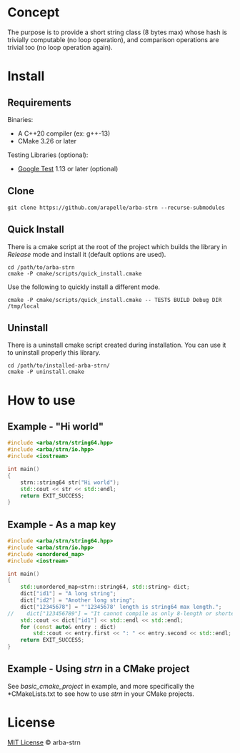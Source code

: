 # Concept #

The purpose is to provide a short string class (8 bytes max) whose hash is trivially computable
(no loop operation), and comparison operations are trivial too (no loop operation again).

# Install #
## Requirements ##
Binaries:
- A C++20 compiler (ex: g++-13)
- CMake 3.26 or later

Testing Libraries (optional):
- [Google Test](https://github.com/google/googletest) 1.13 or later (optional)

## Clone

```
git clone https://github.com/arapelle/arba-strn --recurse-submodules
```

## Quick Install ##
There is a cmake script at the root of the project which builds the library in *Release* mode and install it (default options are used).
```
cd /path/to/arba-strn
cmake -P cmake/scripts/quick_install.cmake
```
Use the following to quickly install a different mode.
```
cmake -P cmake/scripts/quick_install.cmake -- TESTS BUILD Debug DIR /tmp/local
```

## Uninstall ##
There is a uninstall cmake script created during installation. You can use it to uninstall properly this library.
```
cd /path/to/installed-arba-strn/
cmake -P uninstall.cmake
```

# How to use
## Example - "Hi world"
```c++
#include <arba/strn/string64.hpp>
#include <arba/strn/io.hpp>
#include <iostream>

int main()
{
    strn::string64 str("Hi world");
    std::cout << str << std::endl;
    return EXIT_SUCCESS;
}
```

## Example - As a map key
```c++
#include <arba/strn/string64.hpp>
#include <arba/strn/io.hpp>
#include <unordered_map>
#include <iostream>

int main()
{
    std::unordered_map<strn::string64, std::string> dict;
    dict["id1"] = "A long string";
    dict["id2"] = "Another long string";
    dict["12345678"] = "'12345678' length is string64 max length.";
//    dict["123456789"] = "It cannot compile as only 8-length or shorter C-string are accepted.";
    std::cout << dict["id1"] << std::endl << std::endl;
    for (const auto& entry : dict)
        std::cout << entry.first << ": " << entry.second << std::endl;
    return EXIT_SUCCESS;
}
```
## Example - Using *strn* in a CMake project
See *basic_cmake_project* in example, and more specifically the *CMakeLists.txt to see how to use *strn* in your CMake projects.

# License

[MIT License](./LICENSE.md) © arba-strn
